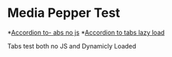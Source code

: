 # Media Pepper Test

*[Accordion to- abs no js](/accordion-to-tabs-no-js)
*[Accordion to tabs lazy load](/accordion-to-tabs-lazy-load)

Tabs test both no JS and Dynamicly Loaded
